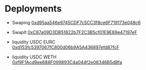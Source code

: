 # Deployments

-   Swaping [0xd95aa546e9745CDF7c5CC3f8ce6F719173e048c6](https://sepolia.etherscan.io/address/0xd95aa546e9745CDF7c5CC3f8ce6F719173e048c6#writeContract)

-   SwapIt [0xC87a09D3DB51822b7F2C3B5cf01E9E89e47197eF](https://sepolia.etherscan.io/address/0xC87a09D3DB51822b7F2C3B5cf01E9E89e47197eF#writeContract)

-   liquidity USDC EURC [0xd153fc5397067fC800d06b9A5A436897efd87fcF](https://sepolia.etherscan.io/address/0xd153fc5397067fC800d06b9A5A436897efd87fcF#writeContract)

-   liquidity USDC WETH [0xf9F1Acd9ee688F099893C4a044f2e08346B5dBfa](https://sepolia.etherscan.io/address/0xf9F1Acd9ee688F099893C4a044f2e08346B5dBfa#writeContract)
